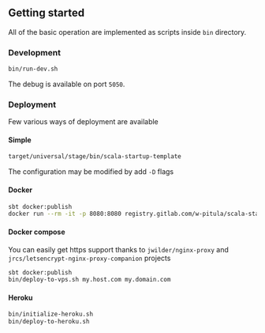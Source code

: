 
## Getting started

All of the basic operation are implemented as scripts inside `bin` directory.

### Development 

```bash
bin/run-dev.sh
```
The debug is available on port `5050`.

### Deployment

Few various ways of deployment are available 

#### Simple
```bash
target/universal/stage/bin/scala-startup-template
```
The configuration may be modified by add `-D` flags

#### Docker

```bash
sbt docker:publish
docker run --rm -it -p 8080:8080 registry.gitlab.com/w-pitula/scala-startup-template:latest
```

#### Docker compose

You can easily get https support thanks to `jwilder/nginx-proxy` and `jrcs/letsencrypt-nginx-proxy-companion` projects

```bash
sbt docker:publish
bin/deploy-to-vps.sh my.host.com my.domain.com
```

#### Heroku

```bash
bin/initialize-heroku.sh
bin/deploy-to-heroku.sh
```